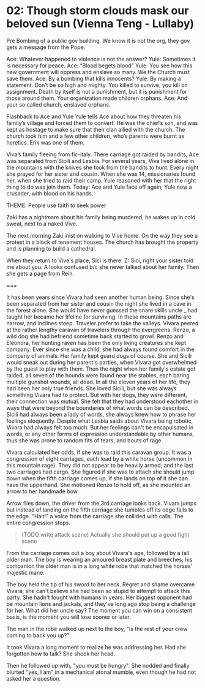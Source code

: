 # 02: Though storm clouds mask our beloved sun (Vienna Teng - Lullaby)

Pre
Bombing of a public gov building. We know it is not the org, they gov gets a message from the Pope.

Ace: Whatever happened to violence is not the answer?
Yule: Sometimes it is necessary for peace.
Ace: “Blood begets blood”
Yule: You see how this new government will oppress and enslave so many. We the Church must save them.
Ace: By a bombing that kills innocents?
Yule: By making a statement. Don’t be so high and mighty. You killed to survive, you kill on assignment.
Death by itself is not a punishment, but it is punishment for those around them. Your organization made children orphans.
Ace: And your so called church, enslaved orphans.

Flashback to Ace and Yule
Yule tells Ace about how they threaten his family’s village and forced them to convert.
He was the chief’s son, and was kept as hostage to make sure that their clan allied with the church.
The church took him and a few other children, who’s parents were burnt as heretics. Erik was one of them.

Viva’s family fleeing from fic-italy. There carriage got raided by bandits, Ace was separated from Sicili and Lesbia. For several years, Viva lived alone in the mountains with the knives she took from the bandits to hunt. Every night she prayed for her sister and cousin. When she was 14, missionaries found her, when she tried to raid their camp. Yule reasoned with her that the right thing to do was join them. Today: Ace and Yule face off again, Yule now a crusader, with blood on his hands.

THEME: People use faith to seek power

Zaki has a nightmare about his family being murdered, he wakes up in cold sweat, next to a naked Vive.

The next morning Zaki inist on walking to Vive home. On the way they see a protest in a block of tenement houses.
The church has brought the property and is planning to build a cathedral.

When they return to Vive's place, Sici is there.
Z: Sici, right your sister told me about you.
A looks confused b/c she never talked about her family. Then she gets a page from Rein.


===

It has been years since Vivara had seen another human being. Since she's been separated from her sister and cousin the night she lived in a cave in the forest alone. She would have never guessed the snare skills uncle _ had taught her became her lifeline for surviving. In these mountains paths are narrow, and inclines steep. Traveler prefer to take the valleys. Vivara peered at the rather lengthy caravan of travelers through the evergreens. Renzo, a wild dog she had befriend sometime back started to growl. Renzo and Eleonora, her hunting raven has been the only living creatures she kept company. Ever since she was a child, she had always found comfort in the company of animals. Her family kept guard dogs of course. She and Sicili would sneak out during her parent's parties, when Vivara got overwhelmed by the guest to play with them. Then the night when her family's estate got raided, all seven of the hounds were found near the stables, each baring multiple gunshot wounds, all dead. In all the eleven years of her life, they had been her only true friends. She loved Sicili, but she was always something Vivara had to protect. But with her dogs, they were different, their connection was mutual. She felt that they had understood eachother in ways that were beyond the boundaries of what words can be described. Sicili had always been a lady of words, she always knew how to phrase her feelings eloquently. Despite what Lesbia saids about Vivara being robotic, Vivara had always felt too much. But her feelings can't be encapulsated in words, or any other forms of expression understandable by other humans, thus she was prone to random fits of tears, and bouts of rage.

Vivara calculated her odds, if she was to raid this caravan group. It was a congression of eight carriages, each lead by a white horse (uncommon in this mountain rage). They did not appear to be heavily armed; and the last two carriages had cargo. She figured if she was to attach she should jump down when the fifth carriage comes up, if she lands on top of it she can have the upperhand. She motioned Renzo to hold off, as she mounted an arrow to her handmade bow.

Arrow flies down, the driver from the 3rd carriage looks back. Vivara jumps but instead of landing on the fifth carriage she tumbles off its edge falls to the edge. "Halt!" a voice from the carriage she collided with calls. The entire congression stops.

> (TODO write attack scene) Actually she should put up a good fight scene

From the carriage comes out a boy about Vivara's age, followed by a tall older man. The boy is wearing an amoured breast plate and breeches; his companion the older man is in a long white robe that matched the horses' majestic mane.

The boy held the tip of his sword to her neck. Regret and shame overcame Vivara, she can't believe she had been so stupid to attempt to attack this party. She hadn't fought with humans in years. Her biggest opponent had be mountain lions and jackals, and they've long ago stop being a challenge for her. What did her uncle say? The moment you can win on a consistent basis, is the moment you will lose sooner or later.

The man in the robe walked up next to the boy, "Is the rest of your crew coming to back you up?"

It took Vivara a long moment to realize he was addressing her. Had she forgotten how to talk? She shook her head.

Then he followed up with, "you must be hungry". She nodded and finally blurted "yes, I am" in a mechanical atonal mumble, even though he had not asked her a question.
